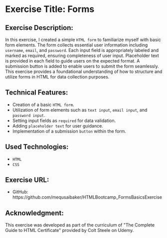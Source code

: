 <h1>Exercise Title: Forms</h1>

<h2>Exercise Description:</h2>
<p>In this exercise, I created a simple <code>HTML form</code> to familiarize myself with basic form elements. The form collects essential user information including <code>username</code>, <code>email</code>, and <code>password</code>. Each input field is appropriately labeled and marked as required, ensuring completeness of user input. Placeholder text is provided in each field to guide users on the expected format. A submission button is added to enable users to submit the form seamlessly. This exercise provides a foundational understanding of how to structure and utilize forms in HTML for data collection purposes.</p>

<h2>Technical Features:</h2>
<ul>
  <li>Creation of a basic <code>HTML form</code>.</li>
  <li>Utilization of form elements such as <code>text input</code>, <code>email input</code>, and <code>password input</code>.</li>
  <li>Setting input fields as <code>required</code> for data validation.</li>
  <li>Adding <code>placeholder text</code> for user guidance.</li>
  <li>Implementation of a submission <code>button</code> within the form.</li>
</ul>

<h2>Used Technologies:</h2>
<ul>
  <li><code>HTML</code></li>
  <li><code>CSS</code></li>
</ul>

<h2>Exercise URL:</h2>
<ul>
  <li>GitHub: https://github.com/mequsaibaker/HTMLBootcamp_FormsBasicsExercise</li>
</ul>

<h2>Acknowledgment:</h2>
<p>This exercise was developed as part of the curriculum of "The Complete Guide to HTML Certificate" provided by Colt Steele on Udemy.</p>
